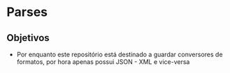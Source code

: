 # Parses

## Objetivos
- Por enquanto este repositório está destinado a guardar conversores de formatos, por hora apenas possui JSON - XML e vice-versa
